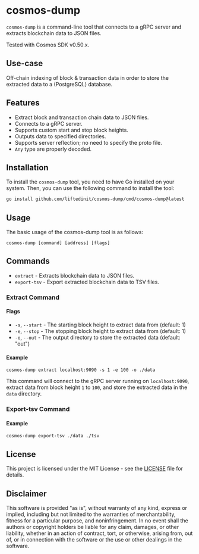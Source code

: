 # cosmos-dump

`cosmos-dump` is a command-line tool that connects to a gRPC server and extracts blockchain data to JSON files.

Tested with Cosmos SDK v0.50.x.

## Use-case

Off-chain indexing of block & transaction data in order to store the extracted data to a (PostgreSQL) database.

## Features

- Extract block and transaction chain data to JSON files.
- Connects to a gRPC server.
- Supports custom start and stop block heights.
- Outputs data to specified directories.
- Supports server reflection; no need to specify the proto file.
- `Any` type are properly decoded.

## Installation

To install the `cosmos-dump` tool, you need to have Go installed on your system. Then, you can use the following command to install the tool:

```sh
go install github.com/liftedinit/cosmos-dump/cmd/cosmos-dump@latest
```

## Usage
The basic usage of the cosmos-dump tool is as follows:
```shell
cosmos-dump [command] [address] [flags]
```

## Commands

- `extract` - Extracts blockchain data to JSON files.
- `export-tsv` - Export extracted blockchain data to TSV files.

### Extract Command

#### Flags

- `-s`, `--start` - The starting block height to extract data from (default: 1)
- `-e`, `--stop` - The stopping block height to extract data from (default: 1)
- `-o`, `--out` - The output directory to store the extracted data (default: "out")

#### Example

```shell
cosmos-dump extract localhost:9090 -s 1 -e 100 -o ./data
```

This command will connect to the gRPC server running on `localhost:9090`, extract data from block height `1` to `100`, and store the extracted data in the `data` directory.

### Export-tsv Command

#### Example

```shell
cosmos-dump export-tsv ./data ./tsv
```

## License

This project is licensed under the MIT License - see the [LICENSE](LICENSE) file for details.

## Disclaimer

This software is provided "as is", without warranty of any kind, express or implied, including but not limited to the warranties of merchantability, fitness for a particular purpose, and noninfringement. In no event shall the authors or copyright holders be liable for any claim, damages, or other liability, whether in an action of contract, tort, or otherwise, arising from, out of, or in connection with the software or the use or other dealings in the software.
